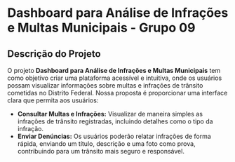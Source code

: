 # Dashboard para Análise de Infrações e Multas Municipais - Grupo 09

## Descrição do Projeto

O projeto **Dashboard para Análise de Infrações e Multas Municipais** tem como objetivo criar uma plataforma acessível e intuitiva, onde os usuários possam visualizar informações sobre multas e infrações de trânsito cometidas no Distrito Federal. Nossa proposta é proporcionar uma interface clara que permita aos usuários:

- **Consultar Multas e Infrações:** Visualizar de maneira simples as infrações de trânsito registradas, incluindo detalhes como o tipo da infração.
- **Enviar Denúncias:** Os usuários poderão relatar infrações de forma rápida, enviando um título, descrição e uma foto como prova, contribuindo para um trânsito mais seguro e responsável.
